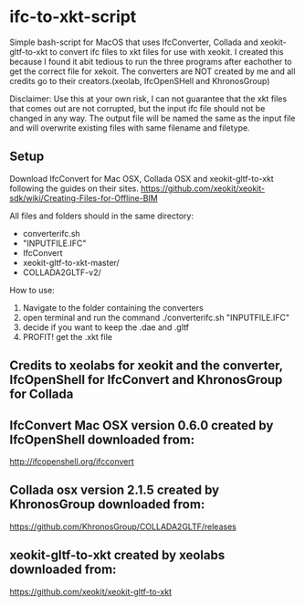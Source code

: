 # ifc-to-xkt-script

Simple bash-script for MacOS that uses IfcConverter, Collada and xeokit-gltf-to-xkt to convert ifc files to xkt files for use with xeokit.
I created this because I found it abit tedious to run the three programs after eachother to get the correct file for xekoit.
The converters are NOT created by me and all credits go to their creators.(xeolab, IfcOpenSHell and KhronosGroup)


Disclaimer: Use this at your own risk, I can not guarantee that the xkt files that comes out are not corrupted, but the input ifc file should not be changed in any way. The output file will be named the same as the input file and will overwrite existing files with same filename and filetype.


## Setup
Download IfcConvert for Mac OSX, Collada OSX and xeokit-gltf-to-xkt following the guides on their sites.
https://github.com/xeokit/xeokit-sdk/wiki/Creating-Files-for-Offline-BIM

All files and folders should in the same directory:
- converterifc.sh
- "INPUTFILE.IFC"
- IfcConvert
- xeokit-gltf-to-xkt-master/ 
- COLLADA2GLTF-v2/

How to use:
1. Navigate to the folder containing the converters
2. open terminal and run the command ./converterifc.sh "INPUTFILE.IFC"
3. decide if you want to keep the .dae and .gltf
4. PROFIT! get the .xkt file

## Credits to xeolabs for xeokit and the converter, IfcOpenShell for IfcConvert and KhronosGroup for Collada

## IfcConvert Mac OSX version 0.6.0 created by IfcOpenShell downloaded from: 
http://ifcopenshell.org/ifcconvert

## Collada osx version 2.1.5 created by KhronosGroup downloaded from:
https://github.com/KhronosGroup/COLLADA2GLTF/releases

## xeokit-gltf-to-xkt created by xeolabs downloaded from:
https://github.com/xeokit/xeokit-gltf-to-xkt
